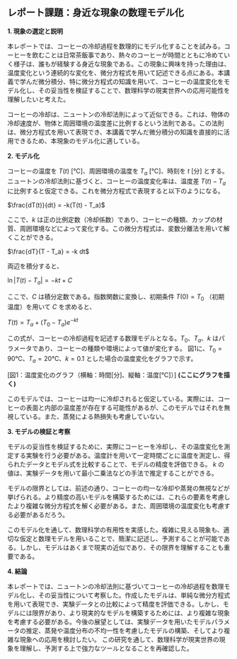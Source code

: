 ## レポート課題：身近な現象の数理モデル化

**1. 現象の選定と説明**

本レポートでは、コーヒーの冷却過程を数理的にモデル化することを試みる。コーヒーを飲むことは日常茶飯事であり、熱々のコーヒーが時間とともに冷めていく様子は、誰もが経験する身近な現象である。この現象に興味を持った理由は、温度変化という連続的な変化を、微分方程式を用いて記述できる点にある。本講義で学んだ微分積分、特に微分方程式の知識を用いて、コーヒーの温度変化をモデル化し、その妥当性を検証することで、数理科学の現実世界への応用可能性を理解したいと考えた。

コーヒーの冷却は、ニュートンの冷却法則によって近似できる。これは、物体の冷却速度が、物体と周囲環境の温度差に比例するという法則である。この法則は、微分方程式を用いて表現でき、本講義で学んだ微分積分の知識を直接的に活用できるため、本現象のモデル化に適している。


**2. モデル化**

コーヒーの温度を $T(t)$ [℃]、周囲環境の温度を $T_a$ [℃]、時刻を $t$ [分] とする。ニュートンの冷却法則に基づくと、コーヒーの温度変化率は、温度差 $T(t) - T_a$ に比例すると仮定できる。これを微分方程式で表現すると以下のようになる。

$\frac{dT(t)}{dt} = -k(T(t) - T_a)$

ここで、$k$ は正の比例定数（冷却係数）であり、コーヒーの種類、カップの材質、周囲環境などによって変化する。この微分方程式は、変数分離法を用いて解くことができる。

$\frac{dT}{T - T_a} = -k dt$

両辺を積分すると、

$\ln|T(t) - T_a| = -kt + C$

ここで、$C$ は積分定数である。指数関数に変換し、初期条件 $T(0) = T_0$ （初期温度）を用いて $C$ を求めると、

$T(t) = T_a + (T_0 - T_a)e^{-kt}$

この式が、コーヒーの冷却過程を記述する数理モデルとなる。$T_0$、$T_a$、$k$ はパラメータであり、コーヒーの種類や環境によって値が変化する。  図1に、$T_0 = 90$℃、$T_a = 20$℃、$k = 0.1$ とした場合の温度変化をグラフで示す。

[図1：温度変化のグラフ（横軸：時間[分]、縦軸：温度[℃]）]  **(ここにグラフを描く)**

このモデルでは、コーヒーは均一に冷却されると仮定している。実際には、コーヒーの表面と内部の温度差が存在する可能性があるが、このモデルではそれを無視している。また、蒸発による熱損失も考慮していない。


**3. モデルの検証と考察**

モデルの妥当性を検証するために、実際にコーヒーを冷却し、その温度変化を測定する実験を行う必要がある。温度計を用いて一定時間ごとに温度を測定し、得られたデータとモデル式を比較することで、モデルの精度を評価できる。  $k$ の値は、実験データを用いて最小二乗法などの手法で推定することができる。

モデルの限界としては、前述の通り、コーヒーの均一な冷却や蒸発の無視などが挙げられる。より精度の高いモデルを構築するためには、これらの要素を考慮したより複雑な微分方程式を解く必要がある。また、周囲環境の温度変化も考慮する必要があるだろう。

このモデル化を通して、数理科学の有用性を実感した。複雑に見える現象も、適切な仮定と数理モデルを用いることで、簡潔に記述し、予測することが可能である。しかし、モデルはあくまで現実の近似であり、その限界を理解することも重要である。


**4. 結論**

本レポートでは、ニュートンの冷却法則に基づいてコーヒーの冷却過程を数理モデル化し、その妥当性について考察した。作成したモデルは、単純な微分方程式を用いて表現でき、実験データとの比較によって精度を評価できる。しかし、モデルには限界があり、より現実的なモデルを構築するためには、より複雑な現象を考慮する必要がある。今後の展望としては、実験データを用いたモデルパラメータの推定、蒸発や温度分布の不均一性を考慮したモデルの構築、そしてより複雑な現象への応用を検討したい。  この研究を通して、数理科学が現実世界の現象を理解し、予測する上で強力なツールとなることを再確認した。
